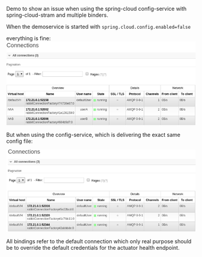Demo to show an issue when using the spring-cloud config-service with spring-cloud-stram and multiple binders.

When the demoservice is started with 
`spring.cloud.config.enabled=false`

everything is fine:
![con_good](rabbit_con_good.png) 

But when using the config-service, which is delivering the exact same config file:

![con_bad](rabbit_con_bad.png) 

All bindings refer to the default connection which only real purpose  should be to override the default credentials for the actuator health endpoint.